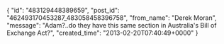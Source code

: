  {
   "id": "483129448389659",
   "post_id": "462493170453287_483058458396758",
   "from_name": "Derek Moran",
   "message": "Adam?..do they have this same section in Australia's Bill of Exchange Act?",
   "created_time": "2013-02-20T07:40:49+0000"
 }
